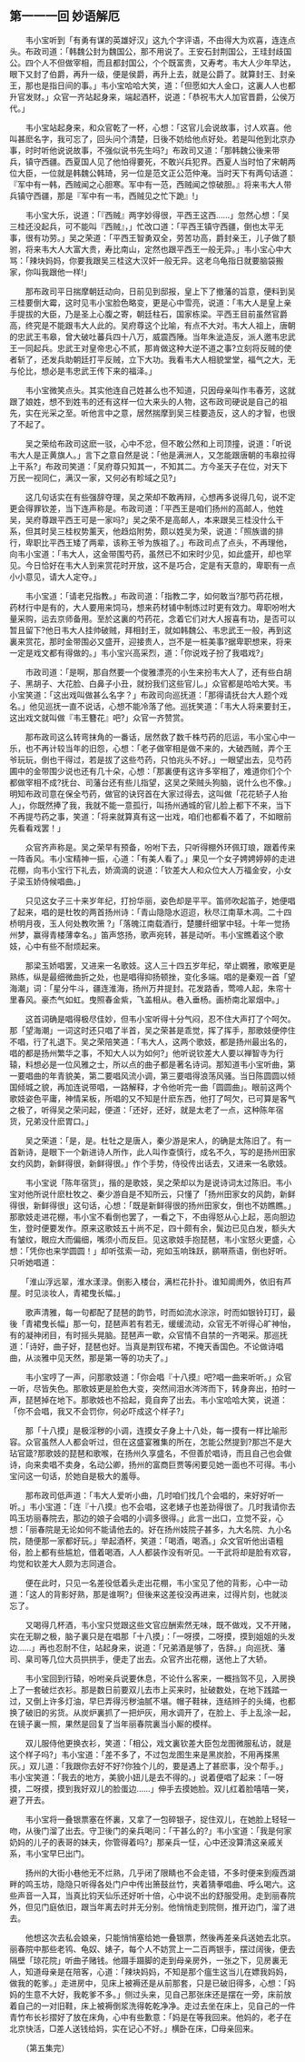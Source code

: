 ## 第一一一回 妙语解厄

　　韦小宝听到「有勇有谋的英雄好汉」这九个字评语，不由得大为欢喜，连连点头。布政司道：「韩魏公封为魏国公，那不用说了。王安石封荆国公，王珪封歧国公。四个人不但做宰相，而且都封国公，个个既富贵，又寿考。韦大人少年早达，眼下又封了伯爵，再升一级，便是侯爵，再升上去，就是公爵了。就算封王、封亲王，那也是指日间的事。」韦小宝哈哈大笑，道：「但愿如大人金口，这裏人人也都升官发财。」众官一齐站起身来，端起酒杯，说道：「恭祝韦大人加官晋爵，公侯万代。」

　　韦小宝站起身来，和众官乾了一杯，心想：「这官儿会说故事，讨人欢喜。他叫甚麽名字，我可忘了，回头问个清楚，日後不妨给他点好处。若是叫他到北京办事，时时听他说说故事，不强似说书先生吗?」布政司又道：「那韩魏公後来带兵，镇守西疆。西夏国人见了他怕得要死，不敢兴兵犯界。西夏人当时怕了宋朝两位大臣，一位就是韩魏公韩琦，另一位是范文正公范仲淹。当时天下有两句话道：『军中有一韩，西贼闻之心胆寒。军中有一范，西贼闻之惊破胆。』将来韦大人带兵镇守西疆，那是『军中有一韦，西贼见之忙下跪』!」

　　韦小宝大乐，说道：「『西贼』两字妙得很，平西王这西……」忽然心想：「吴三桂还没起兵，可不能叫『西贼』，」忙改口道：「平西王镇守西疆，倒也太平无事，很有功劳。」吴之荣道：「平西王智勇双全，劳苦功高，爵封亲王，儿子做了额驸，将来韦大人大富大贵，寿比南山，定然也跟平西王一般无异。」韦小宝心中大骂：「辣块妈妈，你要我跟吴三桂这大汉奸一般无异。这老乌龟指日就要脑袋搬家，你叫我跟他一样!」

　　那布政司平日揣摩朝廷动向，日前见到邸报，皇上下了撤藩的旨意，便料到吴三桂要倒大霉，这时见韦小宝脸色略变，更是心中雪亮，说道：「韦大人是皇上亲手提拔的大臣，乃是圣上心腹之寄，朝廷柱石，国家栋梁。平西王目前虽然官爵高，终究是不能跟韦大人此的。吴府尊这个比喻，有点不大对。韦大人祖上，唐朝的忠武王韦皋，曾大破吐蕃兵四十八万，威震西陲。当年朱泚造反，派人邀韦忠武王一同起兵。忠武王对皇帝忠心不贰，那肯做这种大逆不道之事?立刻将反贼的使者斩了，还发兵助朝廷打平反贼，立下大功。我看韦大人相貌堂堂，福气之大，无与伦比，想必是韦忠武王传下来的福泽。」

　　韦小宝微笑点头。其实他连自己姓甚么也不知道，只因母亲叫作韦春芳，这就跟了娘姓，想不到姓韦的还有这样一位大来头的人物，这布政司硬说是自己的祖先，实在光采之至。听他言中之意，居然揣摩到吴三桂要造反，这人的才智，也很了不起了。

　　吴之荣给布政司这麽一驳，心中不忿，但不敢公然和上司顶撞，说道：「听说韦大人是正黄旗人。」言下之意自然是说：「他是满洲人，又怎能跟唐朝的韦皋拉得上干系?」布政司笑道：「吴府尊只知其一，不知其二。方今圣天子在位，对天下万民一视同仁，满汉一家，又何必有畛域之见?」

　　这几句话实在有些强辞夺理，吴之荣却不敢再辩，心想再多说得几句，说不定更会得罪钦差，当下连声称是。布政司道：「平西王是咱们扬州的高邮人，他姓吴，吴府尊跟平西王可是一家吗?」吴之荣不是高邮人，本来跟吴三桂没什么干系，但其时吴三桂权势薰天，他趋焰附势，颇以姓吴为荣，说道：「照族谱的排行，卑职比平西王矮了两辈，该称王爷为族祖了。」布政司点了点头，不再理他，向韦小宝道：「韦大人，这金带围芍药，虽然已不如宋时少见，如此盛开，却也罕见。今日恰好在韦大人到来赏花时开放，这不是巧合，定是有天意的，卑职有一点小小意见，请大人定夺。」

　　韦小宝道：「请老兄指教。」布政司道：「指教二字，如何敢当?那芍药花根，药材行中是有的，大人要用来饲马，想来药材铺中制炼过时更有效力。卑职吩咐大量采购，运去京师备用。至於这裏的芍药花，念着它们对大人报喜有功，是否可以暂且留下?他日韦大人挂帅破贼，拜相封王，就如韩魏公、韦忠武王一般，再到这裏来赏花，那时金带围必又盛开，迎接贵人，岂不是一桩美事?据卑职想来，将来一定是戏文都有得做的。」韦小宝兴高采烈，道：「你说戏子扮了我唱戏?」

　　市政司道：「是啊，那自然要一个俊雅漂亮的小生来扮韦大人了，还有些白胡子、黑胡子、大花脸、白鼻子小丑，就扮我们这些官儿。」众官都是哈哈大笑。韦小宝笑道：「这出戏叫做甚么名字？」布政司向巡抚道：「那得请抚台大人题个戏名。」他见巡抚一直不说话，心想不能冷落了他。巡抚笑道：「韦大人将来要封王，这出戏文就叫做『韦王簪花』吧?」众官一齐赞赏。

　　那布政司这么转弯抹角的一番话，居然救了数千株芍药的厄运，韦小宝心中一乐，也不再计较当年的旧怨，心想：「老子做宰相是做不来的，大破西贼，弄个王爷玩玩，倒也干得过，若是拔了这些芍药，只怕兆头不好。」一眼望出去，见芍药圃中的金带围少说也还有几十朵，心想：「那裏便有这许多宰相了，难道你们个个都做宰相不成?抚台、司藩台还有些儿指望，这吴之荣贼头狗脑，说什么也不像。」明知布政司意在保全芍药，做官的诀窍首在大家过得去，这叫做「花花轿子人抬人」，你既然捧了我，我就不能一意孤行，叫扬州通城的官儿脸上都下不来，当下不再提芍药之事，笑道：「将来就算真有这一出戏，咱们也都看不着了，不如眼前先看看戏罢！」

　　众官齐声称是。吴之荣早有预备，吩咐下去，只听得棚外环佩玎琅，跟着传来一阵香风。韦小宝精神一振，心道：「有美人看了。」果见一个女子娉娉婷婷的走进花棚，向韦小宝行下礼去，娇滴滴的说道：「钦差大人和众位大人万福金安，小女子梁玉娇侍候唱曲。」

　　只见这女子三十来岁年纪，打扮华丽，姿色却是平平。笛师吹起笛子，她便唱了起来，唱的是杜牧的两首扬州诗：「青山隐隐水迢迢，秋尽江南草木凋。二十四桥明月夜，玉人何处教吹箫 ?」「落魄江南载酒行，楚腰纤细掌中轻。十年一觉扬州梦，赢得青楼薄幸名。」笛声悠扬，歌声宛转，甚是动听。韦小宝瞧着这个歌妓，心中有些不耐烦起来。

　　那梁玉娇唱罢，又进来一名歌妓。这人三十四五岁年纪，举止嫺雅，歌喉更是熟练，纵是最细微曲折之处，也是唱得抑扬顿挫，变化多端。唱的是秦观一首「望海潮」词：「星分牛斗，疆连淮海，扬州万井提封。花发路香，莺啼人起，朱帘十里春风。豪杰气如虹。曳照春金紫，飞盖相从。巷入垂杨。画桥南北翠烟中。」

　　这首词确是唱得极尽佳妙，但韦小宝听得十分气闷，忍不住大声打了个呵欠。那「望海潮」一词这时还只唱了半首，吴之荣甚是乖觉，挥了挥手，那歌妓便停住不唱，行了礼退下。吴之荣陪笑道：「韦大人，这两个歌妓，都是扬州最出名的，唱的都是扬州繁华之事，不知大人以为如何?」他听说钦差大人要以禅智寺为行辕，料想必是一位风雅之士，所以点的曲子都是著名诗词。那知道韦小宝听曲，第一要唱曲的年青貌美，第二要唱风流小调，第三要唱得浪荡风骚。当日陈圆圆以倾国倾城之貌，再加连说带唱，一路解释，才令他听完一曲「圆圆曲」。眼前这两个歌妓姿色平庸，神情呆板，所唱的又不知是什麽东西，他打了呵欠，已可算是客气之极了，听得吴之荣问起，便道：「还好，还好，就是太老了一点，这种陈年宿货，兄弟没什麽胃口。」

　　吴之荣道：「是，是。杜牡之是唐人，秦少游是宋人，的确是太陈旧了。有一首新诗，是眼下一个新进诗人所作，此人叫作查慎行，成名不久，写的是扬州田家女约风韵，新鲜得很，新鲜得很。」作个手势，侍役传出话去，又进来一名歌妓。

　　韦小宝说「陈年宿货」，揩的是歌妓，吴之荣却以为是说诗词太过陈旧。韦小宝对他所说什麽杜牧之、秦少游自是不知所云，只懂了「扬州田家女的风韵，新鲜得很，新鲜得很」这句话，心想：「既是新鲜得很的扬州田家女，倒也不妨瞧瞧。」那歌妓走进花棚，韦小宝不看倒也罢了，一看之下，不由得怒从心上起，恶向胆边生，登时便要发作。原来这歌妓五十尚不足，四十颇有余，鬓边已见白发，额头大有皱纹，眼应大而偏细，嘴须小而反巨。见这歌妓手抱琵琶，韦小宝怒火更盛，心想：「凭你也来学圆圆！」却听弦索一动，宛如玉响珠跃，鹂啭燕语，倒也好听。只听她唱道：

　　「淮山浮远翠，淮水漾渌。倒影入楼台，满栏花扑扑。谁知阛阓外，依旧有芦屋。时见淡妆人，青裙曳长幅。」

　　歌声清雅，每一句都配了琵琶的韵节，时而如流水淙淙，时而如银铃玎玎，最後「青裙曳长幅」那一句，琵琶声若有若无，缓缓流动，众官无不听得心旷神怡，有的凝神闭目，有时摇头晃脑。琵琶声一歇，众官情不自禁的一齐喝采。那巡抚道：「诗好，曲子好，琵琶也好。当真是荆钗布裙，不掩天香国色。不论做诗唱曲，从淡雅中见天然，那是第一等的功夫了。」

　　韦小宝哼了一声，问那歌妓道：「你会唱『十八摸』吧?唱一曲来听听。」众官一听，尽皆失色。那歌妓更是脸色大变，突然间泪水涔涔而下，转身奔出，拍时一声，琵琶掉在地下。那歌妓也不拾起，竟自奔了出去。韦小宝哈哈大笑，说道：「你不会唱，我又不会罚你，何必吓成这个样子?」

　　那「十八摸」是极淫秽的小调，连摸女子身上十八处，每一摸有一样比喻形容。众官虽然人人都会听过，但在这盛宴雅集的所在，怎能公然提到?那岂不是大玷官箴?那歌妓的琵琶和歌喉，在扬州久享盛名，不但善於唱诗，而且自己也会做诗，向来卖唱不卖身，名动公卿，扬州的富商巨贾等闲要见她一面也不可得。韦小宝问这一句话，於她自是极大的羞辱。

　　那布政司低声道：「韦大人爱听小曲，几时咱们找几个会唱的，来好好听一听。」韦小宝道：「连『十八摸』也不会唱，这老婊子也差劲得很了。几时我请你去鸣玉坊丽春院去，那边的娘子会唱的小调多很得。」此言一出口，立觉不妥，心想：「丽春院是无论如何不能请他去的。好在扬州妓院子甚多，九大名院、九小名院，随便那一家都好玩。」举起酒杯，笑道：「喝酒，喝酒。」众文官听他出语粗俗，脸上都有些尴尬，借着喝酒，人人都装作没有听见。一干武将却是脸有欢容，均觉和钦差大人颇为志同道合。

　　便在此时，只见一名差役低着头走出花棚，韦小宝见了他的背影，心中一动道：「这人的背影好熟，那是谁啊?」但後来这差役没再进来，过得片刻，也就淡忘了。

　　又喝得几杯酒，韦小宝只觉跟这些文官应酬索然无味，既不做戏，又不开赌，实在无聊之极，脑子裏只是在唱那「十八摸」：「一呀摸，二呀摸，摸到姐姐的头发边……」再也忍耐不住，站起身来，说道：「兄弟酒是够了，告辞。」向巡抚、藩司、臬司等几位大员拱拱手，便走了出去。众官齐出花棚，送他上了大轿。

　　韦小宝回到行辕，吩咐亲兵说要休息，不论什么客来，一概挡驾不见，入房换上了一套破烂衣衫。那是数日前要双儿去市上买来时，扯破数处，在地下践踏一过，又倒上许多灯油，早巳弄得污秽油腻不堪。帽子鞋袜，连结辫子的头绳，也都换了破旧的劣货。从炭炉裏抓了一把炉灰，用水调开了，在脸上、手上乱涂一起，在镜子裏一照，果然是回复了当年丽春院裏当小厮的模样。

　　双儿服侍他更换衣衫，笑道：「相公，戏文裏钦差大臣包龙图微服私访，就是这个样子吗?」韦小宝道：「差不多了，不过包龙图生来是黑炭脸，不用再搽黑灰。」双儿道：「我跟你去好不好?你独个儿的，要是遇上了甚麽事，没个帮手。」韦小宝笑道：「我去的地方，美貌小妞儿是去不得的。」说着便唱了起来：「一呀摸，二呀摸，摸到我好双儿的脸蛋边……」伸手去摸她脸。双儿红着脸嘻嘻一笑，避了开去。

　　韦小宝将一叠银票塞在怀裏，又拿了一包碎银子，捉住双儿，在她脸上轻轻一吻，从後门溜了出去。守卫後门的亲兵喝问：「干甚么的?」韦小宝道：「我是何家奶妈的儿子的表哥的妹夫，你管得着吗?」那亲兵一怔，心中还没算清这亲戚关系，韦小宝早巳出门。

　　扬州的大街小巷他无不烂熟，几乎闭了限睛也不会走错，不多时便来到瘦西湖畔的鸣玉坊，隐隐只听得各处门户中传出箫鼓丝竹，夹着猜拳唱曲、呼么喝六。这些声音一入耳，当真比钧天仙乐还好听十倍，心中说不出的舒服受用。走到丽春院外，但见门庭依旧，跟当年离去时并无分别。他悄悄走到院侧，推开边门，溜了进去。

　　他想这次去私会娘亲，只能悄悄塞给她一叠银票，然後再差亲兵送她去北京。丽春院中那些老鸨、龟奴、婊子，每个人不妨赏上一二百两银手，摆过阔後，便去隔壁「琼花院」听曲子赌钱。他蹑手蹑脚的走到母亲房外，一张之下，见房裏无人，知道母亲是在陪客，心道：「辣块妈妈，不知是那个瘟生这当儿在嫖我妈妈，做我的乾爹。」走进房中，见床上被褥还是从前那套，只是已破旧得多，心想：「妈妈的生意不大好，我乾爹不多。」侧过头来，见自己那张床还是摆在一旁，床前放着自己的一对旧鞋，床上被褥倒浆洗得乾乾净净。走过去坐在床上，见自己的一件青竹布长衫摺好了放在床角，心中有些歉意：「妈是在等我回来。他妈的，老子在北京快活，□差人送钱给妈，实在记心不好。」横卧在床，□母亲回来。

　　（第五集完）